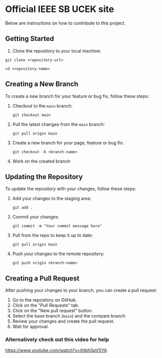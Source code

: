 # Official IEEE SB UCEK site

Below are instructions on how to contribute to this project.

## Getting Started

1. Clone the repository to your local machine:

  `git clone <repository-url>`
  
  `cd <repository-name>`

## Creating a New Branch

To create a new branch for your feature or bug fix, follow these steps:

1. Checkout to the `main` branch:

   `git checkout main`

3. Pull the latest changes from the `main` branch:

    `git pull origin main`

4. Create a new branch for your page, feature or bug fix:

   `git checkout -b <branch-name>`

5. Work on the created branch

## Updating the Repository

To update the repository with your changes, follow these steps:

1. Add your changes to the staging area:

    `git add .`

3. Commit your changes:

    `git commit -m "Your commit message here"`

3. Pull from the repo to keep it up to date:

   `git pull origin main`

4. Push your changes to the remote repository:
   
    `git push origin <branch-name>`

## Creating a Pull Request

After pushing your changes to your branch, you can create a pull request:

1. Go to the repository on GitHub.
2. Click on the "Pull Requests" tab.
3. Click on the "New pull request" button.
4. Select the base branch (`main`) and the compare branch
5. Review your changes and create the pull request.
6. Wait for approval.

### Alternatively check out this video for help
https://www.youtube.com/watch?v=jhtbhSpV5YA




